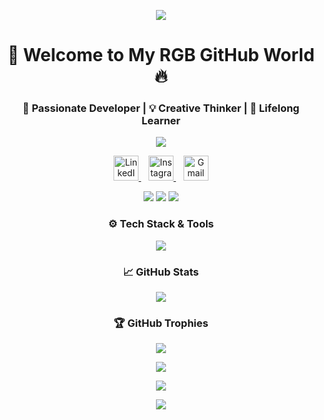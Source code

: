 <!-- 🎨 RGB Header -->
<p align="center">
  <img src="https://capsule-render.vercel.app/api?type=waving&color=FF00CC,333399,00FFFF&height=120&section=header&text=Hi%20there!%20👋&fontSize=35&fontColor=ffffff" />
</p>

<!-- 🧑‍💻 Title & Subtitle -->
<h1 align="center">🌈 Welcome to My RGB GitHub World 🔥</h1>
<h3 align="center">🚀 Passionate Developer | 💡 Creative Thinker | 🧠 Lifelong Learner</h3>

<!-- ✍️ Typing Animation (Đã fix) -->
<p align="center">
  <img src="https://readme-typing-svg.demolab.com?font=Fira+Code&size=24&pause=1000&color=00FFFF&center=true&vCenter=true&width=700&lines=👨‍💻+Software+Engineer+from+FPT+University;🎯+Fullstack+Dev+%7C+React+%7C+.NET+%7C+Azure;🌱+Always+learning+and+building+cool+things!" />
</p>

<!-- 🌐 Social Links -->
<p align="center">
  <a href="http://linkedin.com/in/hieu-thai-huynh-63a942265" target="_blank">
    <img alt="LinkedIn" height="40" src="https://cdn.jsdelivr.net/gh/devicons/devicon/icons/linkedin/linkedin-original.svg" />
  </a>
  &nbsp;&nbsp;
  <a href="https://www.instagram.com/hh_thai/" target="_blank">
    <img alt="Instagram" height="40" src="https://cdn-icons-png.flaticon.com/512/174/174855.png" />
  </a>
  &nbsp;&nbsp;
  <a href="mailto:hhthai2002@gmail.com" target="_blank">
    <img alt="Gmail" height="40" src="https://cdn-icons-png.flaticon.com/512/281/281769.png" />
  </a>
</p>

<!-- 🏷️ Badges -->
<p align="center">
  <img src="https://img.shields.io/badge/Code-RGB-blueviolet?style=for-the-badge&logo=codepen&logoColor=white" />
  <img src="https://img.shields.io/badge/Made%20With-Love-ff69b4?style=for-the-badge&logo=heart&logoColor=white" />
  <img src="https://img.shields.io/badge/Open%20To-Collaboration-00CED1?style=for-the-badge&logo=github&logoColor=white" />
</p>

<!-- 🛠️ Tech Stack -->
<h3 align="center">⚙️ Tech Stack & Tools</h3>
<p align="center">
  <img src="https://skillicons.dev/icons?i=java,spring,dotnet,js,ts,html,css,react,nextjs,nodejs,azure,figma&theme=light" />
</p>

<!-- 📊 GitHub Stats -->
<h3 align="center">📈 GitHub Stats</h3>
<p align="center">
  <img src="https://github-readme-stats.vercel.app/api?username=eagrundy&show_icons=true&theme=radical&count_private=true&hide=issues" />
</p>

<!-- 🏆 GitHub Trophies -->
<h3 align="center">🏆 GitHub Trophies</h3>
<p align="center">
  <img src="https://github-profile-trophy.vercel.app/?username=eagrundy&theme=radical&no-frame=true&column=6&margin-w=10" />
</p>

<!-- 👁️ Visitors Count -->
<p align="center">
  <img src="https://komarev.com/ghpvc/?username=eagrundy&label=Profile+Views&color=blueviolet&style=flat-square" />
</p>

<!-- 🐍 Contribution Snake -->
<p align="center">
  <img src="https://github.com/eagrundy/eagrundy/blob/output/github-contribution-grid-snake.svg" />
</p>

<!-- 🎨 RGB Footer -->
<p align="center">
  <img src="https://capsule-render.vercel.app/api?type=waving&color=00FFFF,FF00CC,333399&height=120&section=footer" />
</p>
